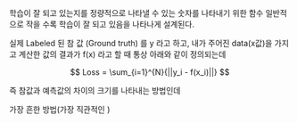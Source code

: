 

학습이 잘 되고 있는지를 정량적으로 나타낼 수 있는 숫자를 나타내기 위한 함수
일반적으로 작을 수록 학습이 잘 되고 있음을 나타나게 설계된다.

실제 Labeled 된 참 값 (Ground truth) 를 y 라고 하고, 내가 주어진 data(x값)을 가지고 계산한 값의 결과가 f(x) 라고 할 때 통상 아래와 같이 정의되는데

$$ Loss = \sum_{i=1}^{N}{||y_i - f(x_i)||} $$

즉 참값과 예측값의 차이의 크기를 나타내는 방법인데 

가장 흔한 방법(가장 직관적인 )
